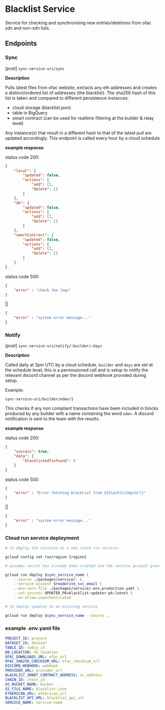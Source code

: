 # Blacklist Service

Service for checking and synchronising new entries/deletions from ofac sdn and non-sdn lists. 

## Endpoints

### Sync

[post] `sync-service-uri/sync`

**Description**

Pulls latest files from ofac website, extracts any eth addresses and creates a distinct/ordered list of addresses (the blacklist). The sha256 hash of this list is taken and compared to different persistence instances:

- cloud storage (blacklist.json)
- table in BigQuery
- smart contract (can be used for realtime filtering at the builder & relay level)

Any instance(s) that result in a different hash to that of the latest pull are updated accordingly. This endpoint is called every hour by a cloud schedule

**example response**

status code 200:
```json
{
    "local": {
        "updated": false,
        "actions": {
            "add": [],
            "delete": []
        }
    },
    "db": {
        "updated": false,
        "actions": {
            "add": [],
            "delete": []
        }
    },
    "smartContract": {
        "updated": false,
        "actions": {
            "add": [],
            "delete": []
        }
    }
}
```

status code 500:
```json
{
    "error" : "check the logs"
}
```

||

```json
{
    "error" : "system error message..."
}
```

### Notify

[post] `sync-service-uri/notify/:builder/:days`

**Description**

Called daily at 3pm UTC by a cloud schedule, `builder` and `days` are set at the schedule level; this is a permissioned call and is setup to notify the relevant discord channel as per the discord webhook provided during setup.

Example:

`sync-service-uri/builder/eden/1`

This checks if any non compliant transactions have been included in blocks produced by any builder with a name containing the word `eden`. A discord notification is sent to the team with the results.

**example response**

status code 200:
```json
{
    "success": true,
    "data": {
        "blacklistedTxsFound": 0
    }
}
```

status code 500:
```json
{
    "error" : "Error fetching blacklist from ${blacklistApiUrl}"
}
```

||

```json
{
    "error" : "system error message..."
}
```

### Cloud run service deployment

```bash
# to deploy the solution as a new cloud run service:

gcloud config set run/region {region}

# assumes secret has already been created and the service account granted access to it. See ../../deployment/DEPLOY.md for more details

gcloud run deploy $sync_service_name \
    --source ./packages/service/. \
    --service-account $readwrite_svc_email \
    --env-vars-file ./packages/service/.env.production.yaml \
    --set-secrets UPDATER_PK=blacklist-updater-pk:latest \
    --no-allow-unauthenticated    

# to deploy updates to an existing service

gcloud run deploy $sync_service_name --source .
```

### example .env.yaml file

```yaml
PROJECT_ID: project
DATASET_ID: dataset
TABLE_ID: table_id
DB_LOCATION: db_location
OFAC_DOWNLOADS_URL: ofac_url
OFAC_SHA256_CHECKSUM_URL: ofac_checksum_url
DISCORD_WEBHOOK: webhook
PROVIDER_URL: provider_url
BLACKLIST_SMART_CONTRACT_ADDRESS: sc_address
CHAIN_ID: chain_id
GS_BUCKET_NAME: bucket
GS_FILE_NAME: blacklist.json
ETHERSCAN_URL: etherscan_url
BLACKLIST_API_URL: blacklist_api_url
SERVICE_NAME: service-name
```